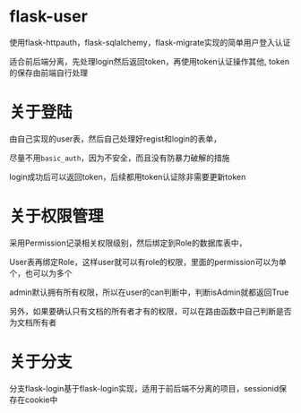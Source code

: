 # flask-user
使用flask-httpauth，flask-sqlalchemy，flask-migrate实现的简单用户登入认证

适合前后端分离，先处理login然后返回token，再使用token认证操作其他, token的保存由前端自行处理

# 关于登陆

由自己实现的user表，然后自己处理好regist和login的表单，

尽量不用`basic_auth`，因为不安全，而且没有防暴力破解的措施

login成功后可以返回token，后续都用token认证除非需要更新token

# 关于权限管理

采用Permission记录相关权限级别，然后绑定到Role的数据库表中，

User表再绑定Role，这样user就可以有role的权限，里面的permission可以为单个，也可以为多个

admin默认拥有所有权限，所以在user的can判断中，判断isAdmin就都返回True

另外，如果要确认只有文档的所有者才有的权限，可以在路由函数中自己判断是否为文档所有者

# 关于分支

分支flask-login基于flask-login实现，适用于前后端不分离的项目，sessionid保存在cookie中
